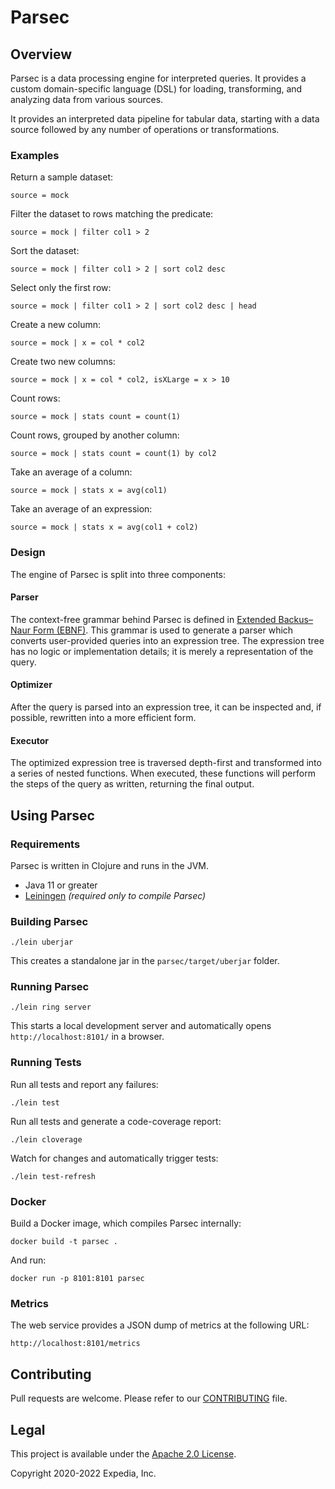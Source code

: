 # Parsec

## Overview

Parsec is a data processing engine for interpreted queries. It provides a custom domain-specific language (DSL) for loading, transforming, and analyzing data from various sources.

It provides an interpreted data pipeline for tabular data, starting with a
data source followed by any number of operations or transformations.

### Examples

Return a sample dataset:

    source = mock

Filter the dataset to rows matching the predicate:

    source = mock | filter col1 > 2

Sort the dataset:

    source = mock | filter col1 > 2 | sort col2 desc

Select only the first row:

    source = mock | filter col1 > 2 | sort col2 desc | head

Create a new column:

    source = mock | x = col * col2

Create two new columns:

    source = mock | x = col * col2, isXLarge = x > 10

Count rows:

    source = mock | stats count = count(1)

Count rows, grouped by another column:

    source = mock | stats count = count(1) by col2

Take an average of a column:

    source = mock | stats x = avg(col1)

Take an average of an expression:

    source = mock | stats x = avg(col1 + col2)

### Design

The engine of Parsec is split into three components:

#### Parser

The context-free grammar behind Parsec is defined in
[Extended Backus–Naur Form (EBNF)](https://en.wikipedia.org/wiki/Extended_Backus%E2%80%93Naur_Form).
This grammar is used to generate a parser which converts user-provided queries into an
expression tree.  The expression tree has no logic or implementation details;
it is merely a representation of the query.

#### Optimizer

After the query is parsed into an expression tree, it can be inspected and,
if possible, rewritten into a more efficient form.

#### Executor

The optimized expression tree is traversed depth-first and transformed into a
series of nested functions.  When executed, these functions will perform
the steps of the query as written, returning the final output.

## Using Parsec

### Requirements

Parsec is written in Clojure and runs in the JVM.

* Java 11 or greater
* [Leiningen](http://leiningen.org/)  _(required only to compile Parsec)_

### Building Parsec

    ./lein uberjar

This creates a standalone jar in the `parsec/target/uberjar` folder.

### Running Parsec

    ./lein ring server

This starts a local development server and automatically opens `http://localhost:8101/` in a browser.

### Running Tests

Run all tests and report any failures:

    ./lein test

Run all tests and generate a code-coverage report:

    ./lein cloverage

Watch for changes and automatically trigger tests:

    ./lein test-refresh

### Docker

Build a Docker image, which compiles Parsec internally:

    docker build -t parsec .

And run:

    docker run -p 8101:8101 parsec

### Metrics

The web service provides a JSON dump of metrics at the following URL:

    http://localhost:8101/metrics

## Contributing

Pull requests are welcome. Please refer to our [CONTRIBUTING](./CONTRIBUTING.md) file.

## Legal

This project is available under the [Apache 2.0 License](http://www.apache.org/licenses/LICENSE-2.0.html).

Copyright 2020-2022 Expedia, Inc.
